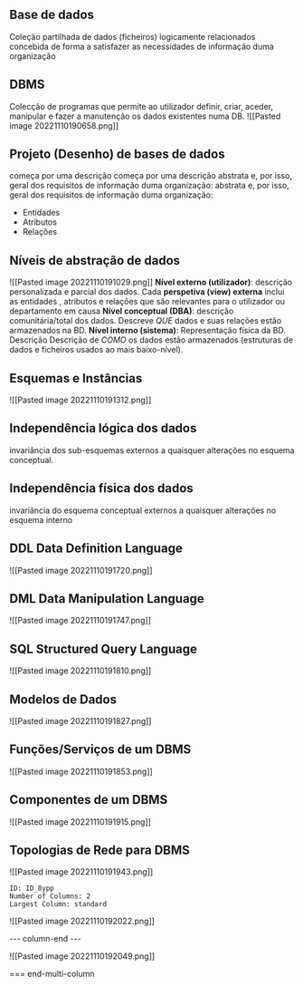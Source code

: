## Base de dados 
Coleção partilhada de dados (ficheiros) logicamente relacionados concebida de forma a satisfazer as necessidades de informação duma organização
## DBMS
Colecção de programas que permite ao utilizador definir, criar, aceder, manipular e fazer a manutenção os dados existentes numa DB.
![[Pasted image 20221110190658.png]]

## Projeto (Desenho) de bases de dados
começa por uma descrição começa por uma descrição abstrata e, por isso, geral dos requisitos de informação duma organização: abstrata e, por isso, geral dos requisitos de informação duma organização: 
- Entidades 
- Atributos 
- Relações
## Níveis de abstração de dados

![[Pasted image 20221110191029.png]]
**Nível externo  (utilizador)**: descrição  personalizada e parcial dos dados.
Cada **perspetiva (view) externa** inclui as entidades , atributos e relações que são relevantes  para o utilizador ou departamento em causa
**Nível conceptual (DBA)**: descrição comunitária/total dos dados. Descreve *QUE* dados e suas relações estão armazenados na BD.
**Nível interno (sistema)**: Representação física da BD. Descrição Descrição de *COMO* os dados estão armazenados (estruturas de dados e ficheiros usados ao mais baixo-nível).

## Esquemas e Instâncias
![[Pasted image 20221110191312.png]]

## Independência lógica dos dados
invariância dos sub-esquemas externos a quaisquer alterações no esquema conceptual.
## Independência física dos dados
invariância do esquema conceptual externos a quaisquer alterações no esquema interno

## DDL Data Definition Language
![[Pasted image 20221110191720.png]]

## DML Data Manipulation Language
![[Pasted image 20221110191747.png]]

## SQL Structured Query Language
![[Pasted image 20221110191810.png]]

## Modelos de Dados
![[Pasted image 20221110191827.png]]

## Funções/Serviços de um DBMS 
![[Pasted image 20221110191853.png]]

## Componentes de um DBMS
![[Pasted image 20221110191915.png]]

## Topologias de Rede para DBMS
![[Pasted image 20221110191943.png]]

```start-multi-column
ID: ID_8ypp
Number of Columns: 2
Largest Column: standard
```

![[Pasted image 20221110192022.png]]

--- column-end ---

![[Pasted image 20221110192049.png]]

=== end-multi-column

